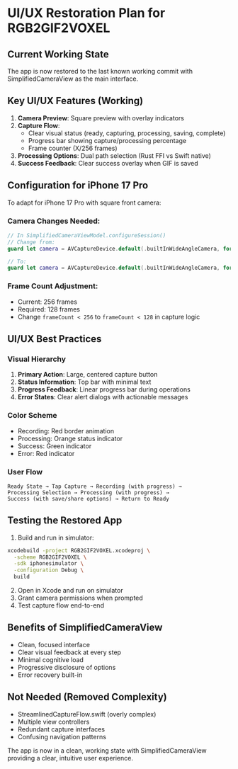 # UI/UX Restoration Plan for RGB2GIF2VOXEL

## Current Working State
The app is now restored to the last known working commit with SimplifiedCameraView as the main interface.

## Key UI/UX Features (Working)
1. **Camera Preview**: Square preview with overlay indicators
2. **Capture Flow**:
   - Clear visual status (ready, capturing, processing, saving, complete)
   - Progress bar showing capture/processing percentage
   - Frame counter (X/256 frames)
3. **Processing Options**: Dual path selection (Rust FFI vs Swift native)
4. **Success Feedback**: Clear success overlay when GIF is saved

## Configuration for iPhone 17 Pro
To adapt for iPhone 17 Pro with square front camera:

### Camera Changes Needed:
```swift
// In SimplifiedCameraViewModel.configureSession()
// Change from:
guard let camera = AVCaptureDevice.default(.builtInWideAngleCamera, for: .video, position: .back)

// To:
guard let camera = AVCaptureDevice.default(.builtInWideAngleCamera, for: .video, position: .front)
```

### Frame Count Adjustment:
- Current: 256 frames
- Required: 128 frames
- Change `frameCount < 256` to `frameCount < 128` in capture logic

## UI/UX Best Practices

### Visual Hierarchy
1. **Primary Action**: Large, centered capture button
2. **Status Information**: Top bar with minimal text
3. **Progress Feedback**: Linear progress bar during operations
4. **Error States**: Clear alert dialogs with actionable messages

### Color Scheme
- Recording: Red border animation
- Processing: Orange status indicator
- Success: Green indicator
- Error: Red indicator

### User Flow
```
Ready State → Tap Capture → Recording (with progress) →
Processing Selection → Processing (with progress) →
Success (with save/share options) → Return to Ready
```

## Testing the Restored App

1. Build and run in simulator:
```bash
xcodebuild -project RGB2GIF2VOXEL.xcodeproj \
  -scheme RGB2GIF2VOXEL \
  -sdk iphonesimulator \
  -configuration Debug \
  build
```

2. Open in Xcode and run on simulator
3. Grant camera permissions when prompted
4. Test capture flow end-to-end

## Benefits of SimplifiedCameraView
- Clean, focused interface
- Clear visual feedback at every step
- Minimal cognitive load
- Progressive disclosure of options
- Error recovery built-in

## Not Needed (Removed Complexity)
- StreamlinedCaptureFlow.swift (overly complex)
- Multiple view controllers
- Redundant capture interfaces
- Confusing navigation patterns

The app is now in a clean, working state with SimplifiedCameraView providing a clear, intuitive user experience.